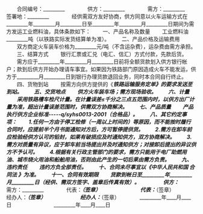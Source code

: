 
 


　　合同编号：_________　　
　　供方：_________　　
　　需方：_________　　
　　签署地：_________　　
　　经供需双方友好协商，供方同意以火车运输方式在_________年_________月_________日至_________年_________月_________日期间为需方发运工业燃料油，具体条款如下：
　　一、产品名称及数量
　　工业燃料油_________吨（以铁路实际发货结算单为准）。
　　二、产品价格及运输费用
　　双方商定火车装车价格为_________元/吨（不含运杂费），运杂费由需方承担。
　　三、结算方式
　　银行汇票或汇兑（电汇、信汇）方式付款，先款后货。
　　需方应于_________年_________月_________日前将全额货款划入供方银行帐户；款到后供方开始办理请车事宜。如果因为铁路部门原因造成火车不能发运，供方于_________月_________日到银行办理货款退回业务，同时本合同自行终止。
　　四、货物到站
　　按需方向供方提供的《_________铁路运输服务定单》的要求发送至到站。
　　五、交货地点
　　供方火车装车场；需方现场验收。
　　六、计量
　　采用铁路槽车检尺计量。在计量误差≤千分之三点五范围内时，以供方出厂计量为准，超出计量误差范围时，供需双方协商解决。
　　七、产品质量
　　产品执行供方企业标准-----q/syhs0013-2001（合格品）。
　　八、其它约定事项：
　　1.任何一方由于停工检修（一周以上时间的）等原因，而不能按时履行合同时，应提前半个月书面通知对方后，方可暂停提供货。
　　2.需方在卸车前应检验经供方认可的铅封，如果有破损应及时通知供方，双方协商解决。
　　3.需方对质量有异议，应于卸车前当场提出并及时通知供方；对接卸后提出的异议供方不予认可。
　　4.根据有关行政主管部门的要求，需方只能用于电厂助燃用油、城市烧火用油和船舶用油，否则由此产生的一切后果由需方负责。
　　九、违约责任
　　违约方负全部责任。
　　十、合同未尽事宜以《中华人民共和国
合同法
》为准。
　　十一、合同有效期限
　　货款到帐日至_________年_________月_________日（经供、需双方签字、盖章后传真有效）。
　　
　　供方：_________　　　　　　　　　　　　需方：_________　　
　　代表：_________（签章）　　　　　　　　代表：_________（签章）　　
　　经办人：_________（签章）　　　　　　　经办人：_________（签章）　　
　　_________年____月____日　　　　　　　　_________年____月____日
 


 

 
 
 
 
 
  


  
 

  


  


  
 
 
 
 

